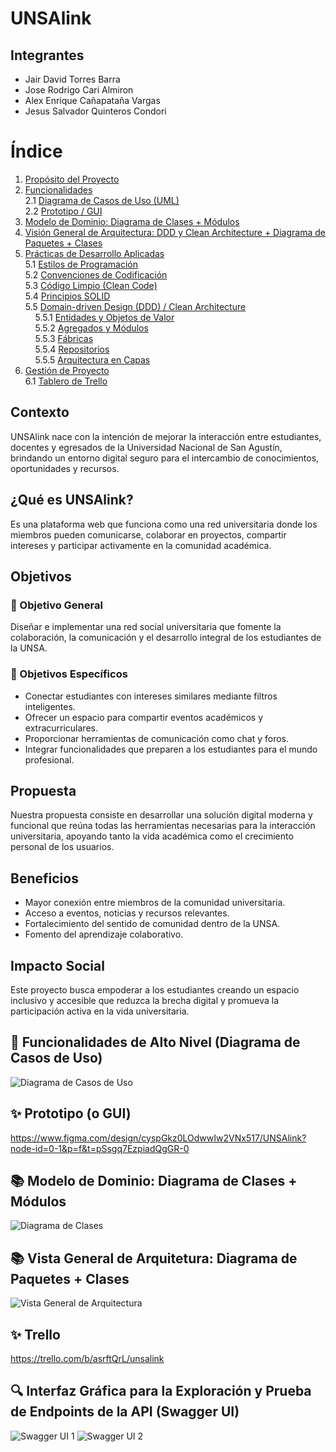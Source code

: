 # UNSAlink

## Integrantes
- Jair David Torres Barra
- Jose Rodrigo Cari Almiron
- Alex Enrique Cañapataña Vargas
- Jesus Salvador Quinteros Condori

# Índice

1. [Propósito del Proyecto](#propósito-del-proyecto)
2. [Funcionalidades](#funcionalidades)  
   2.1 [Diagrama de Casos de Uso (UML)](#diagrama-de-casos-de-uso-uml)  
   2.2 [Prototipo / GUI](#prototipo--gui)
3. [Modelo de Dominio: Diagrama de Clases + Módulos](#modelo-de-dominio)  
4. [Visión General de Arquitectura: DDD y Clean Architecture + Diagrama de Paquetes + Clases](#visión-general-de-arquitectura)  
5. [Prácticas de Desarrollo Aplicadas](#prácticas-de-desarrollo-aplicadas)  
   5.1 [Estilos de Programación](#estilos-de-programación)  
   5.2 [Convenciones de Codificación](#convenciones-de-codificación)  
   5.3 [Código Limpio (Clean Code)](#código-limpio-clean-code)  
   5.4 [Principios SOLID](#principios-solid)  
   5.5 [Domain-driven Design (DDD) / Clean Architecture](#aplicación-de-ddd--arquitectura-limpia)  
   &nbsp;&nbsp;&nbsp;&nbsp;5.5.1 [Entidades y Objetos de Valor](#entidades-y-objetos-de-valor)  
   &nbsp;&nbsp;&nbsp;&nbsp;5.5.2 [Agregados y Módulos](#agregados-y-módulos)  
   &nbsp;&nbsp;&nbsp;&nbsp;5.5.3 [Fábricas](#fábricas)  
   &nbsp;&nbsp;&nbsp;&nbsp;5.5.4 [Repositorios](#repositorios)  
   &nbsp;&nbsp;&nbsp;&nbsp;5.5.5 [Arquitectura en Capas](#arquitectura-en-capas)
6. [Gestión de Proyecto](#gestión-de-proyecto)  
   6.1 [Tablero de Trello](#tablero-de-trello)

## Contexto

UNSAlink nace con la intención de mejorar la interacción entre estudiantes, docentes y egresados de la Universidad Nacional de San Agustín, brindando un entorno digital seguro para el intercambio de conocimientos, oportunidades y recursos.

## ¿Qué es UNSAlink?

Es una plataforma web que funciona como una red universitaria donde los miembros pueden comunicarse, colaborar en proyectos, compartir intereses y participar activamente en la comunidad académica.

## Objetivos

### 🎯 Objetivo General

Diseñar e implementar una red social universitaria que fomente la colaboración, la comunicación y el desarrollo integral de los estudiantes de la UNSA.

### 📌 Objetivos Específicos

- Conectar estudiantes con intereses similares mediante filtros inteligentes.
- Ofrecer un espacio para compartir eventos académicos y extracurriculares.
- Proporcionar herramientas de comunicación como chat y foros.
- Integrar funcionalidades que preparen a los estudiantes para el mundo profesional.

## Propuesta

Nuestra propuesta consiste en desarrollar una solución digital moderna y funcional que reúna todas las herramientas necesarias para la interacción universitaria, apoyando tanto la vida académica como el crecimiento personal de los usuarios.

## Beneficios

- Mayor conexión entre miembros de la comunidad universitaria.
- Acceso a eventos, noticias y recursos relevantes.
- Fortalecimiento del sentido de comunidad dentro de la UNSA.
- Fomento del aprendizaje colaborativo.

## Impacto Social

Este proyecto busca empoderar a los estudiantes creando un espacio inclusivo y accesible que reduzca la brecha digital y promueva la participación activa en la vida universitaria.

## 🎯 Funcionalidades de Alto Nivel (Diagrama de Casos de Uso)

![Diagrama de Casos de Uso](diagrams/DiagramadeCasosdeUso.PNG)

## ✨ Prototipo (o GUI)

https://www.figma.com/design/cyspGkz0LOdwwIw2VNx517/UNSAlink?node-id=0-1&p=f&t=pSsgq7EzpiadQgGR-0

## 📚 Modelo de Dominio: Diagrama de Clases + Módulos

![Diagrama de Clases](diagrams/DiagramaDeClases.png)

## 📚 Vista General de Arquitetura: Diagrama de Paquetes + Clases

![Vista General de Arquitectura](diagrams/VistaGeneraldeArquitectura.png)

## ✨ Trello

https://trello.com/b/asrftQrL/unsalink

## 🔍 Interfaz Gráfica para la Exploración y Prueba de Endpoints de la API (Swagger UI)

![Swagger UI 1](diagrams/SwaggerUI-1.png)
![Swagger UI 2](diagrams/SwaggerUI-2.png)
